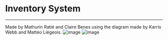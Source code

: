 # Inventory System

---

Made by Mathurin Ratié and Claire Benes using the diagram made by Karris Webb and Mattéo Liégeois.
![image](https://github.com/user-attachments/assets/17c12a95-416d-4285-b9a4-147a27d8a52e)
![image](https://github.com/user-attachments/assets/28f9ab23-fcc1-43b3-be4b-21af686e5dcb)

